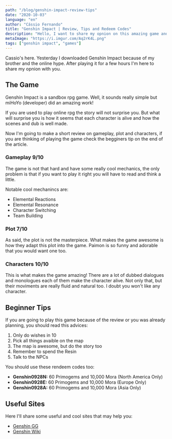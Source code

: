 ```yaml
---
path: "/blog/genshin-impact-review-tips"
date: "2020-10-03"
language: "en"
author: "Cássio Fernando"
title: "Genshin Impact | Review, Tips and Redeem Codes"
description: "Hello, I want to share my opnion on this amazing game and share some useful tips too!"
metaImage: "https://i.imgur.com/Aq2rK4L.png"
tags: ["genshin impact", "games"]
---
```


Cassio's here. Yesterday I downloaded Genshin Impact because of my brother and the online hype. After playing it for a few hours I'm here to share my opnion with you.

## The Game

Genshin Impact is a sandbox rpg game. Well, it sounds really simple but miHoYo (developer) did an amazing work!

If you are used to play online rpg the story will not surprise you. But what will surprise you is how it seems that each character is alive and how the scenes and dub is well made.

Now I'm going to make a short review on gameplay, plot and characters, if you are thinking of playing the game check the begginers tip on the end of the article.

### Gameplay 9/10

The game is not that hard and have some really cool mechanics, the only problem is that if you want to play it right you will have to read and think a little.

Notable cool mechanincs are:

 - Elemental Reactions
 - Elemental Resonance
 - Character Switching
 - Team Building



### Plot 7/10

As said, the plot is not the masterpiece. What makes the game awesome is how they adapt this plot into the game. Paimon is so funny and adorable that you would want one too.

### Characters 10/10

This is what makes the game amazing! There are a lot of dubbed dialogues and monologues each of them make the character alive. Not only that, but their moviments are really fluid and natural too. I doubt you won't like any character.

## Beginner Tips

If you are going to play this game because of the review or you was already planning, you should read this advices:

 1. Only do wishes in 10
 2. Pick all things avaible on the map
 3. The map is awesome, but do the story too
 4. Remember to spend the Resin
 5. Talk to the NPCs

You should use these rendeem codes too:

-   **Genshin0928N:** 60 Primogems and 10,000 Mora (North America Only)
-   **Genshin0928E:** 60 Primogems and 10,000 Mora (Europe Only)
-   **Genshin0928A:** 60 Primogems and 10,000 Mora (Asia Only)

## Useful Sites

Here I'll share some useful and cool sites that may help you:

 - [Genshin GG](https://genshin.gg/)
 - [Genshin Wiki](https://genshin-impact.fandom.com/wiki/Genshin_Impact_Wiki)
